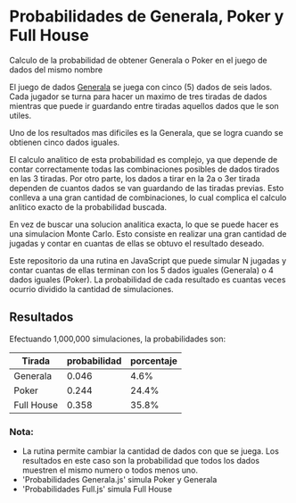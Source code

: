 # Probabilidades de Generala, Poker y Full House
Calculo de la probabilidad de obtener Generala o Poker en el juego de dados del mismo nombre

El juego de dados [Generala](https://en.wikipedia.org/wiki/Generala) se juega con cinco (5) dados de seis lados. Cada jugador se turna para hacer un maximo de tres tiradas de dados mientras que puede ir guardando entre tiradas aquellos dados que le son utiles. 

Uno de los resultados mas dificiles es la Generala, que se logra cuando se obtienen cinco dados iguales.

El calculo analitico de esta probabilidad es complejo, ya que depende de contar correctamente todas las combinaciones posibles de dados tirados en las 3 tiradas. Por otro parte, los dados a tirar en la 2a o 3er tirada dependen de cuantos dados se van guardando de las tiradas previas. Esto conlleva a una gran cantidad de combinaciones, lo cual complica el calculo anlitico exacto de la probabilidad buscada.

En vez de buscar una solucion analitica exacta, lo que se puede hacer es una simulacion Monte Carlo. Esto consiste en realizar una gran cantidad de jugadas y contar en cuantas de ellas se obtuvo el resultado deseado.  

Este repositorio da una rutina en JavaScript que puede simular N jugadas y contar cuantas de ellas terminan con los 5 dados iguales (Generala) o 4 dados iguales (Poker). La probabilidad de cada resultado es cuantas veces ocurrio dividido la cantidad de simulaciones.

## Resultados
Efectuando 1,000,000 simulaciones, la probabilidades son:

|Tirada|probabilidad|porcentaje|
|----|-----------|-------|
|Generala| 0.046 |4.6%|
|Poker| 0.244 |24.4%|
|Full House| 0.358 |35.8%|

### Nota:
- La rutina permite cambiar la cantidad de dados con que se juega. Los resultados en este caso son la probabilidad que todos los dados muestren el mismo numero o todos menos uno. 
- 'Probabilidades Generala.js' simula Poker y Generala
- 'Probabilidades Full.js' simula Full House